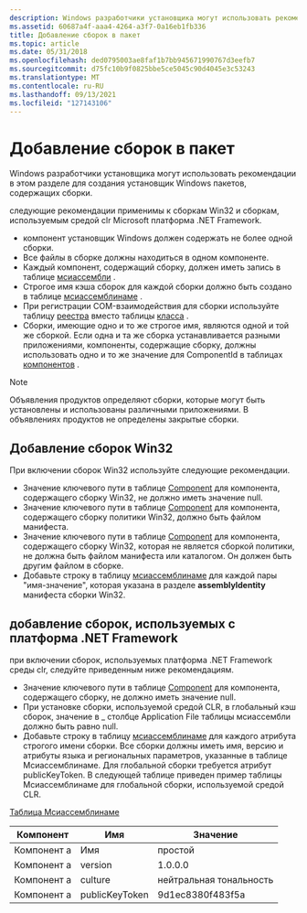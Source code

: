 ```yaml
---
description: Windows разработчики установщика могут использовать рекомендации в этом разделе для создания установщик Windows пакетов, содержащих сборки.
ms.assetid: 60687a4f-aaa4-4264-a3f7-0a16eb1fb336
title: Добавление сборок в пакет
ms.topic: article
ms.date: 05/31/2018
ms.openlocfilehash: ded0795003ae8faf1b7bb945671990767d3eefb7
ms.sourcegitcommit: d75fc10b9f0825bbe5ce5045c90d4045e3c53243
ms.translationtype: MT
ms.contentlocale: ru-RU
ms.lasthandoff: 09/13/2021
ms.locfileid: "127143106"
---
```

# <a name="adding-assemblies-to-a-package"></a>Добавление сборок в пакет

Windows разработчики установщика могут использовать рекомендации в этом разделе для создания установщик Windows пакетов, содержащих сборки.

следующие рекомендации применимы к сборкам Win32 и сборкам, используемым средой clr Microsoft платформа .NET Framework.

-   компонент установщик Windows должен содержать не более одной сборки.
-   Все файлы в сборке должны находиться в одном компоненте.
-   Каждый компонент, содержащий сборку, должен иметь запись в таблице [мсиассембли](msiassembly-table.md) .
-   Строгое имя кэша сборок для каждой сборки должно быть создано в таблице [мсиассемблинаме](msiassemblyname-table.md) .
-   При регистрации COM-взаимодействия для сборки используйте таблицу [реестра](registry-table.md) вместо таблицы [класса](class-table.md) .
-   Сборки, имеющие одно и то же строгое имя, являются одной и той же сборкой. Если одна и та же сборка устанавливается разными приложениями, компоненты, содержащие сборку, должны использовать одно и то же значение для ComponentId в таблицах [компонентов](component-table.md) .

> [!Note]  
> Объявления продуктов определяют сборки, которые могут быть установлены и использованы различными приложениями. В объявлениях продуктов не определены закрытые сборки.

 

## <a name="adding-win32-assemblies"></a>Добавление сборок Win32

При включении сборок Win32 используйте следующие рекомендации.

-   Значение ключевого пути в таблице [Component](component-table.md) для компонента, содержащего сборку Win32, не должно иметь значение null.
-   Значение ключевого пути в таблице [Component](component-table.md) для компонента, содержащего сборку политики Win32, должно быть файлом манифеста.
-   Значение ключевого пути в таблице [Component](component-table.md) для компонента, содержащего сборку Win32, которая не является сборкой политики, не должна быть файлом манифеста или каталогом. Он должен быть другим файлом в сборке.
-   Добавьте строку в таблицу [мсиассемблинаме](msiassemblyname-table.md) для каждой пары "имя-значение", которая указана в разделе **assemblyIdentity** манифеста сборки Win32.

## <a name="adding-assemblies-used-with-the-net-framework"></a>добавление сборок, используемых с платформа .NET Framework

при включении сборок, используемых платформа .NET Framework среды clr, следуйте приведенным ниже рекомендациям.

-   Значение ключевого пути в таблице [Component](component-table.md) для компонента, содержащего сборку, не должно иметь значение null.
-   При установке сборки, используемой средой CLR, в глобальный кэш сборок, значение в \_ столбце Application File таблицы мсиассембли должно быть равно null.
-   Добавьте строку в таблицу [мсиассемблинаме](msiassemblyname-table.md) для каждого атрибута строгого имени сборки. Все сборки должны иметь имя, версию и атрибуты языка и региональных параметров, указанные в таблице Мсиассемблинаме. Для глобальной сборки требуется атрибут publicKeyToken. В следующей таблице приведен пример таблицы Мсиассемблинаме для глобальной сборки, используемой средой CLR.

[Таблица Мсиассемблинаме](msiassemblyname-table.md)



| Компонент  | Имя           | Значение            |
|------------|----------------|------------------|
| Компонент а | Имя           | простой           |
| Компонент а | version        | 1.0.0.0          |
| Компонент а | culture        | нейтральная тональность          |
| Компонент а | publicKeyToken | 9d1ec8380f483f5a |



 

 

 



